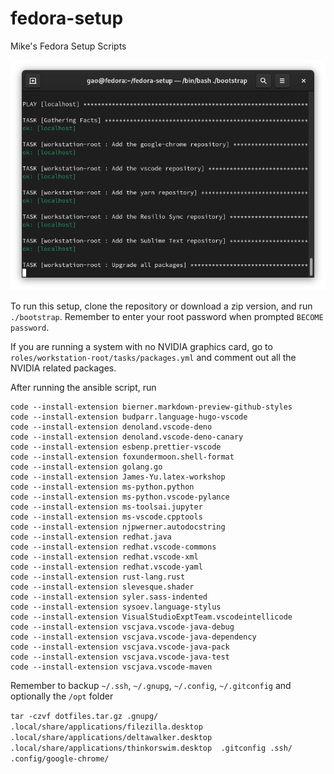 # fedora-setup
Mike's Fedora Setup Scripts

![Screenshot](screenshot.png)

To run this setup, clone the repository or download a zip version, and run ``./bootstrap``. Remember to enter your root password when prompted `BECOME password`.

If you are running a system with no NVIDIA graphics card, go to ``roles/workstation-root/tasks/packages.yml`` and comment out all the NVIDIA related packages.

After running the ansible script, run

```
code --install-extension bierner.markdown-preview-github-styles
code --install-extension budparr.language-hugo-vscode
code --install-extension denoland.vscode-deno
code --install-extension denoland.vscode-deno-canary
code --install-extension esbenp.prettier-vscode
code --install-extension foxundermoon.shell-format
code --install-extension golang.go
code --install-extension James-Yu.latex-workshop
code --install-extension ms-python.python
code --install-extension ms-python.vscode-pylance
code --install-extension ms-toolsai.jupyter
code --install-extension ms-vscode.cpptools
code --install-extension njpwerner.autodocstring
code --install-extension redhat.java
code --install-extension redhat.vscode-commons
code --install-extension redhat.vscode-xml
code --install-extension redhat.vscode-yaml
code --install-extension rust-lang.rust
code --install-extension slevesque.shader
code --install-extension syler.sass-indented
code --install-extension sysoev.language-stylus
code --install-extension VisualStudioExptTeam.vscodeintellicode
code --install-extension vscjava.vscode-java-debug
code --install-extension vscjava.vscode-java-dependency
code --install-extension vscjava.vscode-java-pack
code --install-extension vscjava.vscode-java-test
code --install-extension vscjava.vscode-maven
```

Remember to backup ``~/.ssh``, ``~/.gnupg``, ``~/.config``, ``~/.gitconfig`` and optionally the ``/opt`` folder

``tar -czvf dotfiles.tar.gz .gnupg/ .local/share/applications/filezilla.desktop .local/share/applications/deltawalker.desktop  .local/share/applications/thinkorswim.desktop  .gitconfig .ssh/ .config/google-chrome/``

